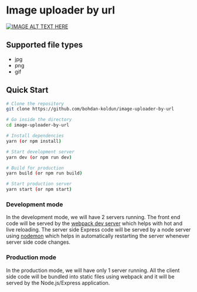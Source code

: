 # Image uploader by url

[![IMAGE ALT TEXT HERE](https://img.youtube.com/vi/OBgXCNvINuU/0.jpg)](http://www.youtube.com/watch?v=OBgXCNvINuU)

## Supported file types
* jpg
* png
* gif

## Quick Start

```bash
# Clone the repository
git clone https://github.com/bohdan-koldun/image-uploader-by-url

# Go inside the directory
cd image-uploader-by-url

# Install dependencies
yarn (or npm install)

# Start development server
yarn dev (or npm run dev)

# Build for production
yarn build (or npm run build)

# Start production server
yarn start (or npm start)
```

### Development mode

In the development mode, we will have 2 servers running. The front end code will be served by the [webpack dev server](https://webpack.js.org/configuration/dev-server/) which helps with hot and live reloading. The server side Express code will be served by a node server using [nodemon](https://nodemon.io/) which helps in automatically restarting the server whenever server side code changes.

### Production mode

In the production mode, we will have only 1 server running. All the client side code will be bundled into static files using webpack and it will be served by the Node.js/Express application.
